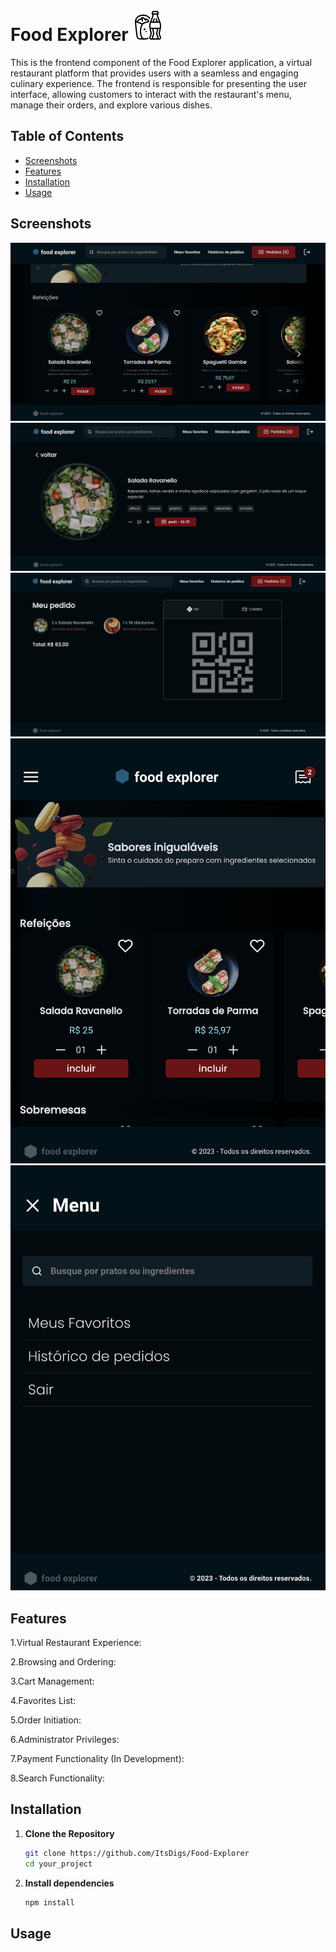 # Food Explorer ![Icon](/src/assets/readmeIcon.png)

This is the frontend component of the Food Explorer application, a virtual restaurant platform that provides users with a seamless and engaging culinary experience. The frontend is responsible for presenting the user interface, allowing customers to interact with the restaurant's menu, manage their orders, and explore various dishes.

## Table of Contents

- [Screenshots](#screenshots)
- [Features](#features)
- [Installation](#installation)
- [Usage](#usage)

## Screenshots
![Screenshot 1](/src/assets/screenshot1.png)
![Screenshot 2](/src/assets/screenshot2.png)
![Screenshot 3](/src/assets/screenshot3.png)
![Screenshot 4](/src/assets/screenshot4.png)
![Screenshot 5](/src/assets/screenshot5.png)
## Features

1.Virtual Restaurant Experience:

2.Browsing and Ordering:

3.Cart Management:

4.Favorites List:

5.Order Initiation:

6.Administrator Privileges:

7.Payment Functionality (In Development):

8.Search Functionality:

## Installation

1. **Clone the Repository**

    ```bash
    git clone https://github.com/ItsDigs/Food-Explorer
    cd your_project

2. **Install dependencies**

    ```bash
    npm install

## Usage
